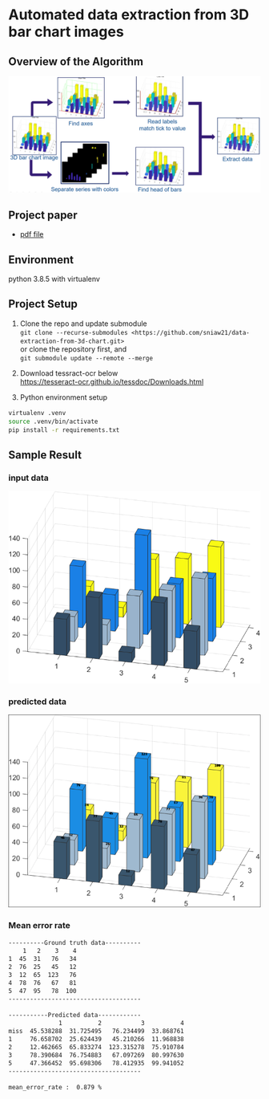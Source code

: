 # Automated data extraction from​ 3D bar chart images​

## Overview of the Algorithm
![Algorithm](resource/algorithm.png)

## Project paper
- [pdf file](./Automated_data_extraction_from_3D_bar_chart_images.pdf)

## Environment

python 3.8.5 with virtualenv

## Project Setup

1. Clone the repo and update submodule  
`git clone --recurse-submodules <https://github.com/sniaw21/data-extraction-from-3d-chart.git>`  
or clone the repository first, and  
`git submodule update --remote --merge`

2. Download tessract-ocr below  
<https://tesseract-ocr.github.io/tessdoc/Downloads.html>

3. Python environment setup

```bash
virtualenv .venv
source .venv/bin/activate
pip install -r requirements.txt
```

## Sample Result
### input data
<img src="data/Matlab27.png" width=600>

### predicted data
<img src="resource/sample_result.png" width=600>

### Mean error rate
```
----------Ground truth data----------
    1   2    3    4
1  45  31   76   34
2  76  25   45   12
3  12  65  123   76
4  78  76   67   81
5  47  95   78  100
-------------------------------------

-----------Predicted data------------
              1          2           3          4
miss  45.538288  31.725495   76.234499  33.868761
1     76.658702  25.624439   45.210266  11.968838
2     12.462665  65.833274  123.315278  75.910784
3     78.390684  76.754883   67.097269  80.997630
5     47.366452  95.698306   78.412935  99.941052
-------------------------------------

mean_error_rate :  0.879 %
```
